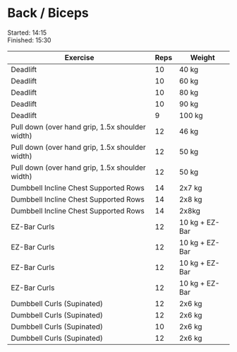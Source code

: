 # Back / Biceps

Started: 14:15 \
Finished: 15:30

| Exercise                                        | Reps | Weight         |
| ----------------------------------------------- | ---- | -------------- |
| Deadlift                                        | 10   | 40 kg          |
| Deadlift                                        | 10   | 60 kg          |
| Deadlift                                        | 10   | 80 kg          |
| Deadlift                                        | 10   | 90 kg          |
| Deadlift                                        | 9    | 100 kg         |
| Pull down (over hand grip, 1.5x shoulder width) | 12   | 46 kg          |
| Pull down (over hand grip, 1.5x shoulder width) | 12   | 50 kg          |
| Pull down (over hand grip, 1.5x shoulder width) | 12   | 50 kg          |
| Dumbbell Incline Chest Supported Rows           | 14   | 2x7 kg         |
| Dumbbell Incline Chest Supported Rows           | 14   | 2x8 kg         |
| Dumbbell Incline Chest Supported Rows           | 14   | 2x8kg          |
| EZ-Bar Curls                                    | 12   | 10 kg + EZ-Bar |
| EZ-Bar Curls                                    | 12   | 10 kg + EZ-Bar |
| EZ-Bar Curls                                    | 12   | 10 kg + EZ-Bar |
| EZ-Bar Curls                                    | 12   | 10 kg + EZ-Bar |
| Dumbbell Curls (Supinated)                      | 12   | 2x6 kg         |
| Dumbbell Curls (Supinated)                      | 12   | 2x6 kg         |
| Dumbbell Curls (Supinated)                      | 10   | 2x6 kg         |
| Dumbbell Curls (Supinated)                      | 12   | 2x6 kg         |
